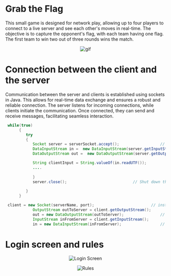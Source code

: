 # Grab the Flag
This small game is designed for network play, allowing up to four players to connect to a live server and see each other's moves in real-time. The objective is to capture the opponent's flag, with each team having one flag. The first team to win two out of three rounds wins the match.
<p align="center">
     <img src="https://github.com/rosibeluseda/Grab_the_Flag/assets/145386489/cbc9fae2-f233-4575-8771-ed9e0615e1b7" alt="gif">
</p>

# Connection between the client and the server
Communication between the server and clients is established using sockets in Java. This allows for real-time data exchange and ensures a robust and reliable connection. The server listens for incoming connections, while clients initiate the communication. Once connected, they can send and receive messages, facilitating seamless interaction.
```java
 while(true)
      {
         try
         {
            Socket server = serverSocket.accept();					// Wait for a connection from the client
            DataInputStream in =  new DataInputStream(server.getInputStream()); 	// Get the data from the client          
            DataOutputStream out =  new DataOutputStream(server.getOutputStream());	// Prepare the object for returning data to the client

            String clientInput = String.valueOf(in.readUTF());				//Read the instruction of the client									
            ....
	
            }
            server.close();								// Shut down the server
         
         }
      }
```
```java
 client = new Socket(serverName, port);							// instantiate the socket to connect to server
	        OutputStream outToServer = client.getOutputStream();			// initialize the output stream
	        out = new DataOutputStream(outToServer);				// instantiate the data output stream
	        InputStream inFromServer = client.getInputStream(); 			// initialize the input stream
	        in = new DataInputStream(inFromServer);   				// instantiate the data input stream
```

# Login screen and rules
<p align="center">
     <img src="https://github.com/rosibeluseda/Grab_the_Flag/assets/145386489/0e1d96b2-0185-4107-9739-d42beb404204" alt="Login Screen">
</p>
<p align="center">
     <img src="https://github.com/rosibeluseda/Grab_the_Flag/assets/145386489/1554f9f8-b5e6-460a-8090-9da65dab9fcb" alt="Rules">
</p>


